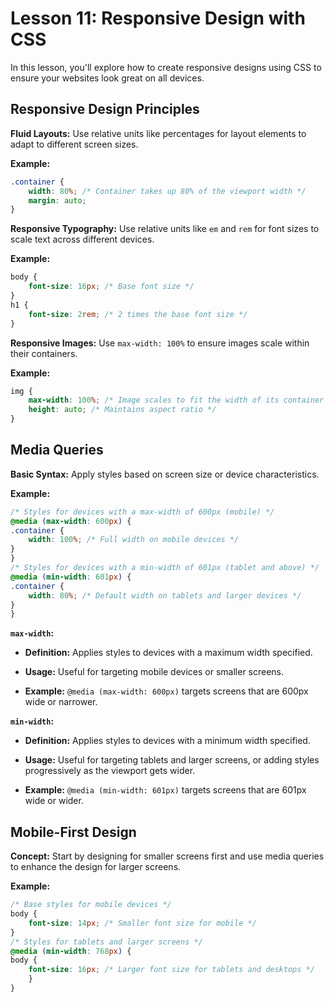 # **Lesson 11: Responsive Design with CSS**

  
In this lesson, you'll explore how to create responsive designs using CSS to ensure your websites look great on all devices.

## **Responsive Design Principles**

**Fluid Layouts:**  Use relative units like percentages for layout elements to adapt to different screen sizes.

**Example:**

```css
.container {
	width: 80%; /* Container takes up 80% of the viewport width */
	margin: auto;
}
```

  
 **Responsive Typography:** Use relative units like `em` and `rem` for font sizes to scale text across different devices.

**Example:**

```css
body {
	font-size: 16px; /* Base font size */
} 
h1 {
	font-size: 2rem; /* 2 times the base font size */
}
```

 **Responsive Images:** Use `max-width: 100%` to ensure images scale within their containers.

**Example:**

```css
img {
	max-width: 100%; /* Image scales to fit the width of its container */
	height: auto; /* Maintains aspect ratio */
}
```

  

## **Media Queries**

  
**Basic Syntax:** Apply styles based on screen size or device characteristics.

**Example:**

```css
/* Styles for devices with a max-width of 600px (mobile) */
@media (max-width: 600px) {
.container {
	width: 100%; /* Full width on mobile devices */
}
}
/* Styles for devices with a min-width of 601px (tablet and above) */
@media (min-width: 601px) {
.container {
	width: 80%; /* Default width on tablets and larger devices */
}
}
```

**`max-width`:**

- **Definition:** Applies styles to devices with a maximum width specified.

- **Usage:** Useful for targeting mobile devices or smaller screens.

- **Example:** `@media (max-width: 600px)` targets screens that are 600px wide or narrower.

  

**`min-width`:**

- **Definition:** Applies styles to devices with a minimum width specified.

- **Usage:** Useful for targeting tablets and larger screens, or adding styles progressively as the viewport gets wider.

- **Example:** `@media (min-width: 601px)` targets screens that are 601px wide or wider.

  

## **Mobile-First Design**

**Concept:** Start by designing for smaller screens first and use media queries to enhance the design for larger screens.

**Example:**

```css
/* Base styles for mobile devices */
body {
	font-size: 14px; /* Smaller font size for mobile */
}
/* Styles for tablets and larger screens */
@media (min-width: 768px) {
body {
	font-size: 16px; /* Larger font size for tablets and desktops */
	}
}
```
<!--stackedit_data:
eyJoaXN0b3J5IjpbLTU3NTAwMTg4NSwtMTk2NzI2MTUzNF19
-->